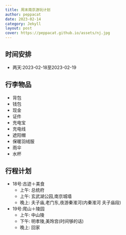 ```yaml
---
title: 周末南京游玩计划
author: peppacat
date: 2023-02-14
category: Jekyll
layout: post
cover: https://peppacat.github.io/assets/nj.jpg
---
```


时间安排
-------------
+ 两天:2023-02-18至2023-02-19

行李物品
-------------
+ 背包
+ 钱包
+ 现金
+ 证件
+ 充电宝
+ 充电线
+ 遮阳帽
+ 保暖羽绒服
+ 雨伞
+ 水杯

行程计划
-------------
+ 18号:古迹＋美食
  + 上午: 总统府
  + 上午: 玄武湖公园,南京城墙
  + 晚上: 夫子庙,老门东,夜游秦淮河(内秦淮河 夫子庙段)
+ 19号:爬山＋陵园
  + 上午: 中山陵
  + 下午: 明孝陵,美玲宫(时间够的话)
  + 晚上: 回家

